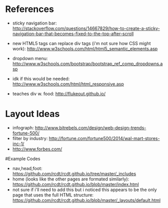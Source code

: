 # References
* sticky navigation bar:
http://stackoverflow.com/questions/14667829/how-to-create-a-sticky-navigation-bar-that-becomes-fixed-to-the-top-after-scroll

* new HTML5 tags can replace div tags
(i'm not sure how CSS might work):
http://www.w3schools.com/html/html5_semantic_elements.asp

* dropdown menu:
http://www.w3schools.com/bootstrap/bootstrap_ref_comp_dropdowns.asp

* idk if this would be needed:
http://www.w3schools.com/html/html_responsive.asp

* teaches div w. food:
http://flukeout.github.io/

# Layout Ideas
* infograph: http://www.bitrebels.com/design/web-design-trends-fortune-500/
* filter by industry:  http://fortune.com/fortune500/2014/wal-mart-stores-inc-1/
* http://www.forbes.com/

#Example Codes
* nav,head,foot: https://github.com/rcdt/rcdt.github.io/tree/master/_includes
* home (looks like the other pages are formated similarly):
   https://github.com/rcdt/rcdt.github.io/blob/master/index.html
* not sure if i'll need to add this but i noticed this appears to be the only
page that uses the full HTML structure:
https://github.com/rcdt/rcdt.github.io/blob/master/_layouts/default.html
